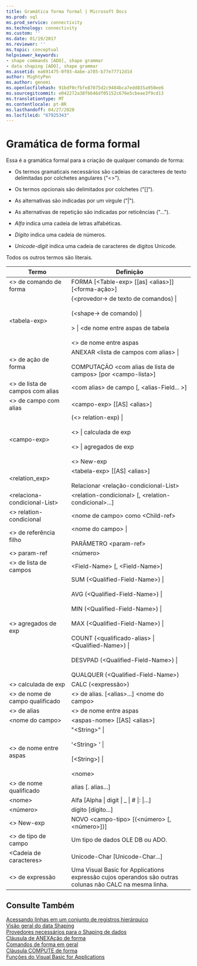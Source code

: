 ```yaml
---
title: Gramática forma formal | Microsoft Docs
ms.prod: sql
ms.prod_service: connectivity
ms.technology: connectivity
ms.custom: ''
ms.date: 01/19/2017
ms.reviewer: ''
ms.topic: conceptual
helpviewer_keywords:
- shape commands [ADO], shape grammar
- data shaping [ADO], shape grammar
ms.assetid: ea691475-0f03-4abe-a785-b77e77712d1d
author: MightyPen
ms.author: genemi
ms.openlocfilehash: 91bdf0cfbfe87075d2c9484bca7edd835a950ee6
ms.sourcegitcommit: e042272a38fb646df05152c676e5cbeae3f9cd13
ms.translationtype: MT
ms.contentlocale: pt-BR
ms.lasthandoff: 04/27/2020
ms.locfileid: "67925343"
---
```

# <a name="formal-shape-grammar"></a>Gramática de forma formal
Essa é a gramática formal para a criação de qualquer comando de forma:  
  
-   Os termos gramaticais necessários são cadeias de caracteres de texto delimitadas por colchetes angulares ("<>").  
  
-   Os termos opcionais são delimitados por colchetes ("[]").  
  
-   As alternativas são indicadas por um virgule ("&#124;").  
  
-   As alternativas de repetição são indicadas por reticências ("...").  
  
-   *Alfa* indica uma cadeia de letras alfabéticas.  
  
-   *Dígito* indica uma cadeia de números.  
  
-   *Unicode-digit* indica uma cadeia de caracteres de dígitos Unicode.  
  
 Todos os outros termos são literais.  
  
|Termo|Definição|  
|----------|----------------|  
|\<> de comando de forma|FORMA [\<Table-exp> [[as] \<alias>]] [\<forma-ação>]|  
|\<tabela-exp>|{\<provedor-> de texto de comandos} &#124;<br /><br /> (\<shape-> de comando) &#124;<br /><br /> > &#124; \<de nome entre aspas de tabela<br /><br /> \<> de nome entre aspas|  
|\<> de ação de forma|ANEXAR \<lista de campos com alias> &#124;<br /><br /> COMPUTAÇÃO \<com alias de lista de campos> [por \<campo-lista>]|  
|\<> de lista de campos com alias|\<com alias> de campo [, \<alias-Field... >]|  
|\<> de campo com alias|\<campo-exp> [[AS] \<alias>]|  
|\<campo-exp>|(\<> relation-exp) &#124;<br /><br /> \<> &#124; calculada de exp<br /><br /> \<> &#124; agregados de exp<br /><br /> \<> New-exp|  
|<relation_exp>|\<tabela-exp> [[AS] \<alias>]<br /><br /> Relacionar \<relação-condicional-List>|  
|\<relaciona-condicional-List>|\<relation-condicional> [, \<relation-condicional>...]|  
|\<> relation-condicional|\<nome de campo> como \<Child-ref>|  
|\<> de referência filho|\<nome do campo> &#124;<br /><br /> PARÂMETRO \<param-ref>|  
|\<> param-ref|\<número>|  
|\<> de lista de campos|\<Field-Name> [, \<Field-Name>]|  
|\<> agregados de exp|SUM (\<Qualified-Field-Name>) &#124;<br /><br /> AVG (\<Qualified-Field-Name>) &#124;<br /><br /> MIN (\<Qualified-Field-Name>) &#124;<br /><br /> MAX (\<Qualified-Field-Name>) &#124;<br /><br /> COUNT (\<qualificado-alias> &#124; \<Qualified-Name>) &#124;<br /><br /> DESVPAD (\<Qualified-Field-Name>) &#124;<br /><br /> QUALQUER (\<Qualified-Field-Name>)|  
|\<> calculada de exp|CALC (\<expressão>)|  
|\<> de nome de campo qualificado|\<> de alias. [\<alias>...] \<nome do campo>|  
|\<> de alias|\<> de nome entre aspas|  
|\<nome do campo>|\<aspas-nome> [[AS] \<alias>]|  
|\<> de nome entre aspas|"\<String>" &#124;<br /><br /> '\<String> ' &#124;<br /><br /> [\<String>] &#124;<br /><br /> \<nome>|  
|\<> de nome qualificado|alias [. alias...]|  
|\<nome>|Alfa [Alpha &#124; digit &#124; _ &#124; # &#124;: &#124;...]|  
|\<número>|dígito [dígito...]|  
|\<> New-exp|NOVO \<campo-tipo> [(\<número> [, \<número>])]|  
|\<> de tipo de campo|Um tipo de dados OLE DB ou ADO.|  
|\<Cadeia de caracteres>|Unicode-Char [Unicode-Char...]|  
|\<> de expressão|Uma Visual Basic for Applications expressão cujos operandos são outras colunas não CALC na mesma linha.|  
  
## <a name="see-also"></a>Consulte Também  
 [Acessando linhas em um conjunto de registros hierárquico](../../../ado/guide/data/accessing-rows-in-a-hierarchical-recordset.md)   
 [Visão geral do data Shaping](../../../ado/guide/data/data-shaping-overview.md)   
 [Provedores necessários para o Shaping de dados](../../../ado/guide/data/required-providers-for-data-shaping.md)   
 [Cláusula de ANEXAção de forma](../../../ado/guide/data/shape-append-clause.md)   
 [Comandos de forma em geral](../../../ado/guide/data/shape-commands-in-general.md)   
 [Cláusula COMPUTE de forma](../../../ado/guide/data/shape-compute-clause.md)   
 [Funções do Visual Basic for Applications](../../../ado/guide/data/visual-basic-for-applications-functions.md)

